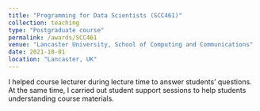 ```yaml
---
title: "Programming for Data Scientists (SCC461)"
collection: teaching
type: "Postgraduate course"
permalink: /awards/SCC461
venue: "Lancaster University, School of Computing and Communications"
date: 2021-10-01
location: "Lancaster, UK"
---
```


I helped course lecturer during lecture time to answer students’ questions. At the
same time, I carried out student support sessions to help students understanding course materials.
